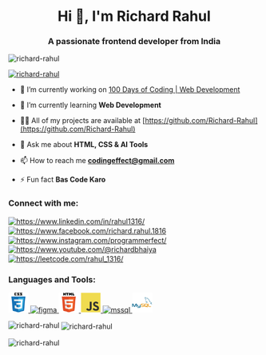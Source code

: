 <h1 align="center">Hi 👋, I'm Richard Rahul</h1>
<h3 align="center">A passionate frontend developer from India</h3>

<p align="left"> <img src="https://komarev.com/ghpvc/?username=richard-rahul&label=Profile%20views&color=0e75b6&style=flat" alt="richard-rahul" /> </p>

<p align="left"> <a href="https://github.com/ryo-ma/github-profile-trophy"><img src="https://github-profile-trophy.vercel.app/?username=richard-rahul" alt="richard-rahul" /></a> </p>

- 🔭 I’m currently working on [100 Days of Coding | Web Development](https://github.com/Richard-Rahul/100daysofCoding)

- 🌱 I’m currently learning **Web Development**

- 👨‍💻 All of my projects are available at [https://github.com/Richard-Rahul](https://github.com/Richard-Rahul)

- 💬 Ask me about **HTML, CSS & AI Tools**

- 📫 How to reach me **codingeffect@gmail.com**

- ⚡ Fun fact **Bas Code Karo**

<h3 align="left">Connect with me:</h3>
<p align="left">
<a href="https://linkedin.com/in/https://www.linkedin.com/in/rahul1316/" target="blank"><img align="center" src="https://raw.githubusercontent.com/rahuldkjain/github-profile-readme-generator/master/src/images/icons/Social/linked-in-alt.svg" alt="https://www.linkedin.com/in/rahul1316/" height="30" width="40" /></a>
<a href="https://fb.com/https://www.facebook.com/richard.rahul.1816" target="blank"><img align="center" src="https://raw.githubusercontent.com/rahuldkjain/github-profile-readme-generator/master/src/images/icons/Social/facebook.svg" alt="https://www.facebook.com/richard.rahul.1816" height="30" width="40" /></a>
<a href="https://instagram.com/https://www.instagram.com/programmerfect/" target="blank"><img align="center" src="https://raw.githubusercontent.com/rahuldkjain/github-profile-readme-generator/master/src/images/icons/Social/instagram.svg" alt="https://www.instagram.com/programmerfect/" height="30" width="40" /></a>
<a href="https://www.youtube.com/c/https://www.youtube.com/@richardbhaiya" target="blank"><img align="center" src="https://raw.githubusercontent.com/rahuldkjain/github-profile-readme-generator/master/src/images/icons/Social/youtube.svg" alt="https://www.youtube.com/@richardbhaiya" height="30" width="40" /></a>
<a href="https://www.leetcode.com/https://leetcode.com/rahul_1316/" target="blank"><img align="center" src="https://raw.githubusercontent.com/rahuldkjain/github-profile-readme-generator/master/src/images/icons/Social/leet-code.svg" alt="https://leetcode.com/rahul_1316/" height="30" width="40" /></a>
</p>

<h3 align="left">Languages and Tools:</h3>
<p align="left"> <a href="https://www.w3schools.com/css/" target="_blank" rel="noreferrer"> <img src="https://raw.githubusercontent.com/devicons/devicon/master/icons/css3/css3-original-wordmark.svg" alt="css3" width="40" height="40"/> </a> <a href="https://www.figma.com/" target="_blank" rel="noreferrer"> <img src="https://www.vectorlogo.zone/logos/figma/figma-icon.svg" alt="figma" width="40" height="40"/> </a> <a href="https://www.w3.org/html/" target="_blank" rel="noreferrer"> <img src="https://raw.githubusercontent.com/devicons/devicon/master/icons/html5/html5-original-wordmark.svg" alt="html5" width="40" height="40"/> </a> <a href="https://developer.mozilla.org/en-US/docs/Web/JavaScript" target="_blank" rel="noreferrer"> <img src="https://raw.githubusercontent.com/devicons/devicon/master/icons/javascript/javascript-original.svg" alt="javascript" width="40" height="40"/> </a> <a href="https://www.microsoft.com/en-us/sql-server" target="_blank" rel="noreferrer"> <img src="https://www.svgrepo.com/show/303229/microsoft-sql-server-logo.svg" alt="mssql" width="40" height="40"/> </a> <a href="https://www.mysql.com/" target="_blank" rel="noreferrer"> <img src="https://raw.githubusercontent.com/devicons/devicon/master/icons/mysql/mysql-original-wordmark.svg" alt="mysql" width="40" height="40"/> </a> </p>

<p><img align="left" src="https://github-readme-stats.vercel.app/api/top-langs?username=richard-rahul&show_icons=true&locale=en&layout=compact" alt="richard-rahul" /></p>

<p>&nbsp;<img align="center" src="https://github-readme-stats.vercel.app/api?username=richard-rahul&show_icons=true&locale=en" alt="richard-rahul" /></p>

<p><img align="center" src="https://github-readme-streak-stats.herokuapp.com/?user=richard-rahul&" alt="richard-rahul" /></p>
